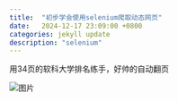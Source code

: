 ```yaml
---
title:  "初步学会使用selenium爬取动态网页"
date:   2024-12-17 23:09:00 +0800
categories: jekyll update
description: "selenium"
---
```


用34页的软科大学排名练手，好帅的自动翻页

![图片]({{site.baseurl}}/assets/img/2024121701.jpg)
